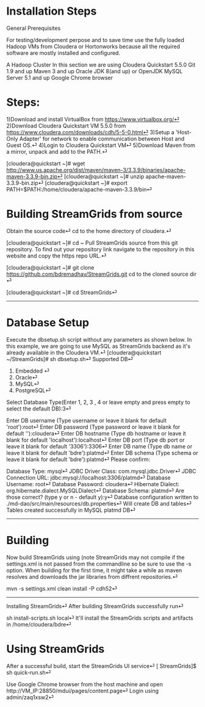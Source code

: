 # Installation Steps

General Prerequisites

For testing/development perpose and to save time use the fully loaded Hadoop VMs from Cloudera or Hortonworks because all the required software are mostly installed and configured.

A Hadoop Cluster
In this section we are using Cloudera Quickstart 5.5.0
Git 1.9 and up
Maven 3 and up
Oracle JDK 8(and up) or OpenJDK
MySQL Server 5.1 and up
Google Chrome browser

# Steps:
1)Download and install VirtualBox from https://www.virtualbox.org/⏎
2)Download Cloudera Quickstart VM 5.5.0 from https://www.cloudera.com/downloads/cdh/5-5-0.html⏎
3)Setup a 'Host-Only Adapter' for network to enable communication between Host and Guest OS.⏎
4)Login to Cloudera Quickstart VM⏎
5)Download Maven from a mirror, unpack and add to the PATH.⏎

[cloudera@quickstart ~]# wget http://www.us.apache.org/dist/maven/maven-3/3.3.9/binaries/apache-maven-3.3.9-bin.zip⏎
[cloudera@quickstart ~]# unzip apache-maven-3.3.9-bin.zip⏎
[cloudera@quickstart ~]# export PATH=$PATH:/home/cloudera/apache-maven-3.3.9/bin⏎

# Building StreamGrids from source

Obtain the source code⏎
cd to the home directory of cloudera.⏎

[cloudera@quickstart ~]# cd ~
Pull StreamGrids source from this git repository. To find out your repository link navigate to the repository in this website and copy the https repo URL.⏎

[cloudera@quickstart ~]# git clone https://github.com/bdremadhav/StreamGrids.git
cd to the cloned source dir ⏎

[cloudera@quickstart ~]# cd StreamGrids⏎

-------------------------
# Database Setup

Execute the dbsetup.sh script without any parameters as shown below. In this example, we are going to use MySQL as StreamGrids backend as it's already available in the Cloudera VM.⏎
[cloudera@quickstart ~/StreamGrids]# sh dbsetup.sh⏎
Supported DB⏎
1) Embedded ⏎
2) Oracle⏎
3) MySQL⏎
4) PostgreSQL⏎

Select Database Type(Enter 1, 2, 3 , 4 or leave empty and press empty to select the default DB):3⏎

Enter DB username (Type username or leave it blank for default 'root'):root⏎
Enter DB password (Type password or leave it blank for default '<blank>'):cloudera⏎
Enter DB hostname (Type db hostname or leave it blank for default 'localhost'):localhost⏎
Enter DB port (Type db port or leave it blank for default '3306'):3306⏎
Enter DB name (Type db name or leave it blank for default 'bdre'):platmd⏎
Enter DB schema (Type schema or leave it blank for default 'bdre'):platmd⏎
Please confirm:

Database Type: mysql⏎
JDBC Driver Class: com.mysql.jdbc.Driver⏎
JDBC Connection URL: jdbc:mysql://localhost:3306/platmd⏎
Database Username: root⏎
Database Password: cloudera⏎
Hibernate Dialect: org.hibernate.dialect.MySQLDialect⏎
Database Schema: platmd⏎
Are those correct? (type y or n - default y):y⏎
Database configuration written to ./md-dao/src/main/resources/db.properties⏎
Will create DB and tables⏎
Tables created successfully in MySQL platmd DB⏎

----------------
# Building

Now build StreamGrids using (note StreamGrids may not compile if the settings.xml is not passed from the commandline so be sure to use the -s option. When building for the first time, it might take a while as maven resolves and downloads the jar libraries from diffrent repositories.⏎

mvn -s settings.xml clean install -P cdh52⏎

-----------------
Installing StreamGrids⏎
After building StreamGrids successfully run⏎

sh install-scripts.sh local⏎
It'll install the StreamGrids scripts and artifacts in /home/cloudera/bdre⏎

# Using StreamGrids

After a successful build, start the StreamGrids UI service⏎
[ StreamGrids]$ sh quick-run.sh⏎

Use Google Chrome browser from the host machine and open http://VM_IP:28850/mdui/pages/content.page⏎
Login using admin/zaq1xsw2⏎
